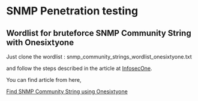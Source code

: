# SNMP Penetration testing

## Wordlist for bruteforce SNMP Community String with Onesixtyone
Just clone the wordlist : snmp_community_strings_wordlist_onesixtyone.txt

and follow the steps described in the article at
[InfosecOne](https://infosecone.com/blog/find-snmp-community-string-using-onesixtyone/).

You can find article from here,

[Find SNMP Community String using Onesixtyone](https://infosecone.com/blog/find-snmp-community-string-using-onesixtyone/)


